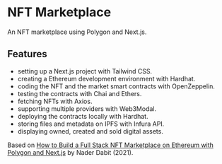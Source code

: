 # NFT Marketplace

An NFT marketplace using Polygon and Next.js.

<!-- [See Demo deployed on Vercel](https://crowdcoin-ethereum.vercel.app/)
([MetaMask Plugin](https://metamask.io/) is required) -->

<!-- <p align="center">
        <img src="screenshot.png">
</p> -->

## Features

- setting up a Next.js project with Tailwind CSS.
- creating a Ethereum development environment with Hardhat.
- coding the NFT and the market smart contracts with OpenZeppelin.
- testing the contracts with Chai and Ethers.
- fetching NFTs with Axios.
- supporting multiple providers with Web3Modal.
- deploying the contracts locally with Hardhat.
- storing files and metadata on IPFS with Infura API.
- displaying owned, created and sold digital assets.

Based on [How to Build a Full Stack NFT Marketplace on Ethereum with Polygon and Next.js](https://www.youtube.com/watch?v=GKJBEEXUha0) by Nader Dabit (2021).
